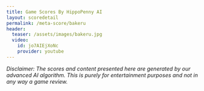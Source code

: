 ```yaml
---
title: Game Scores By HippoPenny AI
layout: scoredetail
permalink: /meta-score/bakeru
header:
  teaser: /assets/images/bakeru.jpg
  video:
    id: jo7AIEjXoNc
    provider: youtube
---
```

*Disclaimer: The scores and content presented here are generated by our advanced AI algorithm. This is purely for entertainment purposes and not in any way a game review.*
